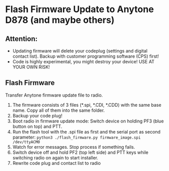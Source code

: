 # Flash Firmware Update to Anytone D878 (and maybe others)

## Attention: 

* Updating firmware will delete your codeplug (settings and digital contact list). Backup with customer programming software (CPS) first!
* Code is highly experimental, you might destroy your device! USE AT YOUR OWN RISK!

## Flash Firmware

Transfer Anytone firmware update file to radio. 

  1. The firmware consists of 3 files (*.spi, *.CDI, *.CDD) with the same base name. Copy all of them into the same folder.
  1. Backup your code plug!
  1. Boot radio in firmware update mode:  Switch device on holding PF3 (blue button on top) and PTT.
  1. Run the flash tool with the .spi file as first and the serial port as second parameter:
    ```python3 ./flash_firmware.py firmware_image.spi /dev/ttyACM0```
  1. Watch for error messages. Stop process if something fails.
  1. Switch device off and hold PF2 (top left side) and PTT keys while switching radio on again to start installer.
  1. Rewrite code plug and contact list to radio
